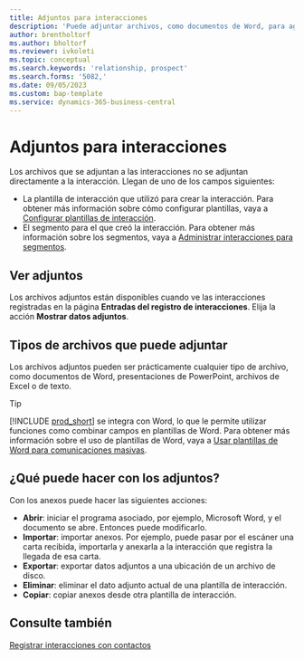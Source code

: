 ```yaml
---
title: Adjuntos para interacciones
description: 'Puede adjuntar archivos, como documentos de Word, para agregar detalles sobre una interacción.'
author: brentholtorf
ms.author: bholtorf
ms.reviewer: ivkoleti
ms.topic: conceptual
ms.search.keywords: 'relationship, prospect'
ms.search.forms: '5082,'
ms.date: 09/05/2023
ms.custom: bap-template
ms.service: dynamics-365-business-central
---
```

# Adjuntos para interacciones

Los archivos que se adjuntan a las interacciones no se adjuntan directamente a la interacción. Llegan de uno de los campos siguientes:

* La plantilla de interacción que utilizó para crear la interacción. Para obtener más información sobre cómo configurar plantillas, vaya a [Configurar plantillas de interacción](marketing-interactions.md#set-up-interaction-templates).
* El segmento para el que creó la interacción. Para obtener más información sobre los segmentos, vaya a [Administrar interacciones para segmentos](marketing-interaction-segments.md).

## Ver adjuntos

Los archivos adjuntos están disponibles cuando ve las interacciones registradas en la página **Entradas del registro de interacciones**. Elija la acción **Mostrar datos adjuntos**.

## Tipos de archivos que puede adjuntar

Los archivos adjuntos pueden ser prácticamente cualquier tipo de archivo, como documentos de Word, presentaciones de PowerPoint, archivos de Excel o de texto.

> [!TIP]
> [!INCLUDE [prod_short](includes/prod_short.md)] se integra con Word, lo que le permite utilizar funciones como combinar campos en plantillas de Word. Para obtener más información sobre el uso de plantillas de Word, vaya a [Usar plantillas de Word para comunicaciones masivas](ui-mail-merge.md).

## ¿Qué puede hacer con los adjuntos?

Con los anexos puede hacer las siguientes acciones:

* **Abrir**: iniciar el programa asociado, por ejemplo, Microsoft Word, y el documento se abre. Entonces puede modificarlo.
* **Importar**: importar anexos. Por ejemplo, puede pasar por el escáner una carta recibida, importarla y anexarla a la interacción que registra la llegada de esa carta.
* **Exportar**: exportar datos adjuntos a una ubicación de un archivo de disco.
* **Eliminar**: eliminar el dato adjunto actual de una plantilla de interacción.
* **Copiar**: copiar anexos desde otra plantilla de interacción.

## Consulte también

[Registrar interacciones con contactos](marketing-interactions.md)  
